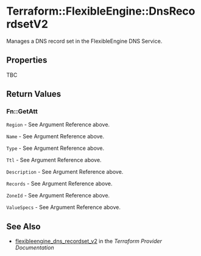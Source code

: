 # Terraform::FlexibleEngine::DnsRecordsetV2

Manages a DNS record set in the FlexibleEngine DNS Service.

## Properties

TBC

## Return Values

### Fn::GetAtt

`Region` - See Argument Reference above.

`Name` - See Argument Reference above.

`Type` - See Argument Reference above.

`Ttl` - See Argument Reference above.

`Description` - See Argument Reference above.

`Records` - See Argument Reference above.

`ZoneId` - See Argument Reference above.

`ValueSpecs` - See Argument Reference above.

## See Also

* [flexibleengine_dns_recordset_v2](https://www.terraform.io/docs/providers/flexibleengine/r/dns_recordset_v2.html) in the _Terraform Provider Documentation_